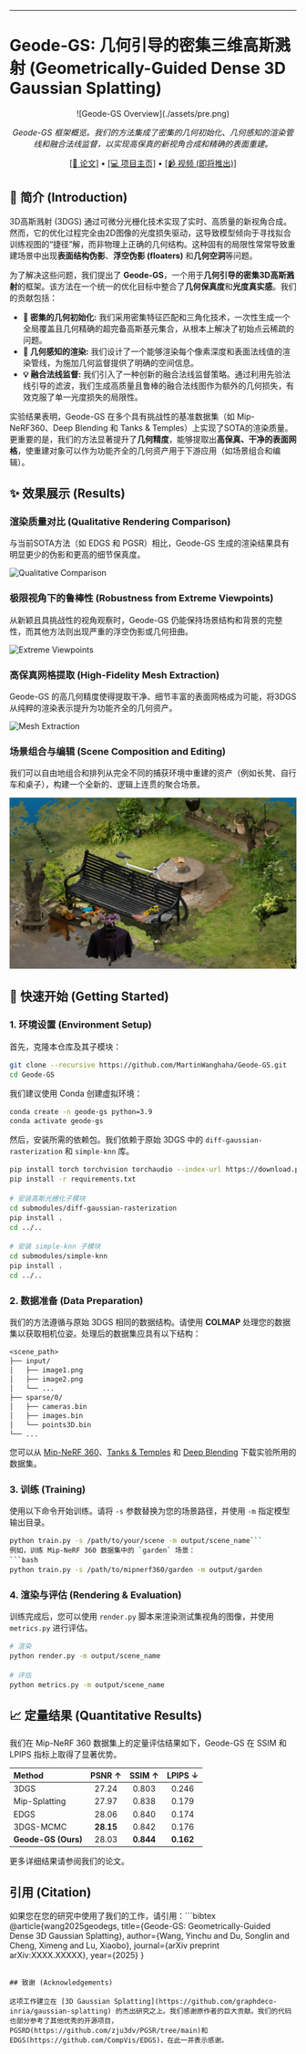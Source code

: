 
---

# Geode-GS: 几何引导的密集三维高斯溅射 (Geometrically-Guided Dense 3D Gaussian Splatting)

<p align="center">
    ![Geode-GS Overview](./assets/pre.png)
</p>
<p align="center">
    <em>Geode-GS 框架概览。我们的方法集成了密集的几何初始化、几何感知的渲染管线和融合法线监督，以实现高保真的新视角合成和精确的表面重建。</em>
</p>

<p align="center">
  <a href="https://arxiv.org/abs/YOUR_ARXIV_ID_HERE">[📄 论文]</a> •
  <a href="https://github.com/MartinWanghaha/Geode-GS">[💻 项目主页]</a> •
  <a href="https://www.youtube.com/watch?v=YOUR_VIDEO_ID_HERE">[📹 视频 (即将推出)]</a>
</p>

## 📜 简介 (Introduction)

3D高斯溅射 (3DGS) 通过可微分光栅化技术实现了实时、高质量的新视角合成。然而，它的优化过程完全由2D图像的光度损失驱动，这导致模型倾向于寻找拟合训练视图的“捷径”解，而非物理上正确的几何结构。这种固有的局限性常常导致重建场景中出现**表面结构伪影**、**浮空伪影 (floaters)** 和**几何空洞**等问题。

为了解决这些问题，我们提出了 **Geode-GS**，一个用于**几何引导的密集3D高斯溅射**的框架。该方法在一个统一的优化目标中整合了**几何保真度**和**光度真实感**。我们的贡献包括：

- **📍 密集的几何初始化:** 我们采用密集特征匹配和三角化技术，一次性生成一个全局覆盖且几何精确的超完备高斯基元集合，从根本上解决了初始点云稀疏的问题。
- **📐 几何感知的渲染:** 我们设计了一个能够渲染每个像素深度和表面法线值的渲染管线，为施加几何监督提供了明确的空间信息。
- **💡 融合法线监督:** 我们引入了一种创新的融合法线监督策略。通过利用先验法线引导的滤波，我们生成高质量且鲁棒的融合法线图作为额外的几何损失，有效克服了单一光度损失的局限性。

实验结果表明，Geode-GS 在多个具有挑战性的基准数据集（如 Mip-NeRF360、Deep Blending 和 Tanks & Temples）上实现了SOTA的渲染质量。更重要的是，我们的方法显著提升了**几何精度**，能够提取出**高保真、干净的表面网格**，使重建对象可以作为功能齐全的几何资产用于下游应用（如场景组合和编辑）。

## ✨ 效果展示 (Results)

### 渲染质量对比 (Qualitative Rendering Comparison)

与当前SOTA方法（如 EDGS 和 PGSR）相比，Geode-GS 生成的渲染结果具有明显更少的伪影和更高的细节保真度。

![Qualitative Comparison](./assets/duibi.png)

### 极限视角下的鲁棒性 (Robustness from Extreme Viewpoints)

从新颖且具挑战性的视角观察时，Geode-GS 仍能保持场景结构和背景的完整性，而其他方法则出现严重的浮空伪影或几何扭曲。

![Extreme Viewpoints](./assets/jiduan.png)

### 高保真网格提取 (High-Fidelity Mesh Extraction)

Geode-GS 的高几何精度使得提取干净、细节丰富的表面网格成为可能，将3DGS从纯粹的渲染表示提升为功能齐全的几何资产。

![Mesh Extraction](./assets/mesh.png)


### 场景组合与编辑 (Scene Composition and Editing)

我们可以自由地组合和排列从完全不同的捕获环境中重建的资产（例如长凳、自行车和桌子），构建一个全新的、逻辑上连贯的聚合场景。

![Scene Composition](./assets/3dm.png)



## 🚀 快速开始 (Getting Started)

### 1. 环境设置 (Environment Setup)

首先，克隆本仓库及其子模块：
```bash
git clone --recursive https://github.com/MartinWanghaha/Geode-GS.git
cd Geode-GS
```

我们建议使用 Conda 创建虚拟环境：
```bash
conda create -n geode-gs python=3.9
conda activate geode-gs
```

然后，安装所需的依赖包。我们依赖于原始 3DGS 中的 `diff-gaussian-rasterization` 和 `simple-knn` 库。
```bash
pip install torch torchvision torchaudio --index-url https://download.pytorch.org/whl/cu118
pip install -r requirements.txt

# 安装高斯光栅化子模块
cd submodules/diff-gaussian-rasterization
pip install .
cd ../..

# 安装 simple-knn 子模块
cd submodules/simple-knn
pip install .
cd ../..
```

### 2. 数据准备 (Data Preparation)

我们的方法遵循与原始 3DGS 相同的数据结构。请使用 **COLMAP** 处理您的数据集以获取相机位姿。处理后的数据集应具有以下结构：
```
<scene_path>
├── input/
│   ├── image1.png
│   ├── image2.png
│   └── ...
├── sparse/0/
│   ├── cameras.bin
│   ├── images.bin
│   └── points3D.bin
└── ...
```
您可以从 [Mip-NeRF 360](https://jonbarron.info/mipnerf360/)、[Tanks & Temples](https://www.tanksandtemples.org/) 和 [Deep Blending](https://github.com/google/deep-blending) 下载实验所用的数据集。

### 3. 训练 (Training)

使用以下命令开始训练。请将 `-s` 参数替换为您的场景路径，并使用 `-m` 指定模型输出目录。
```bash
python train.py -s /path/to/your/scene -m output/scene_name```
例如，训练 Mip-NeRF 360 数据集中的 `garden` 场景：
```bash
python train.py -s /path/to/mipnerf360/garden -m output/garden
```

### 4. 渲染与评估 (Rendering & Evaluation)

训练完成后，您可以使用 `render.py` 脚本来渲染测试集视角的图像，并使用 `metrics.py` 进行评估。
```bash
# 渲染
python render.py -m output/scene_name

# 评估
python metrics.py -m output/scene_name
```

## 📈 定量结果 (Quantitative Results)

我们在 Mip-NeRF 360 数据集上的定量评估结果如下，Geode-GS 在 SSIM 和 LPIPS 指标上取得了显著优势。

| **Method** | **PSNR ↑** | **SSIM ↑** | **LPIPS ↓** |
| :--- | :---: | :---: | :---: |
| 3DGS | 27.24 | 0.803 | 0.246 |
| Mip-Splatting | 27.97 | 0.838 | 0.179 |
| EDGS | 28.06 | 0.840 | 0.174 |
| 3DGS-MCMC | **28.15** | 0.842 | 0.176 |
| **Geode-GS (Ours)** | 28.03 | **0.844** | **0.162** |

更多详细结果请参阅我们的论文。

## 引用 (Citation)

如果您在您的研究中使用了我们的工作，请引用：```bibtex
@article{wang2025geodegs,
    title={Geode-GS: Geometrically-Guided Dense 3D Gaussian Splatting},
    author={Wang, Yinchu and Du, Songlin and Cheng, Ximeng and Lu, Xiaobo},
    journal={arXiv preprint arXiv:XXXX.XXXXX},
    year={2025}
}
```

## 致谢 (Acknowledgements)

这项工作建立在 [3D Gaussian Splatting](https://github.com/graphdeco-inria/gaussian-splatting) 的杰出研究之上。我们感谢原作者的巨大贡献。我们的代码也部分参考了其他优秀的开源项目，PGSRD(https://github.com/zju3dv/PGSR/tree/main)和EDGS(https://github.com/CompVis/EDGS)，在此一并表示感谢。
